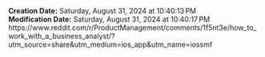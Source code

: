 <div><b>Creation Date:</b> Saturday, August 31, 2024 at 10:40:13 PM<br></div>
<div><b>Modification Date:</b> Saturday, August 31, 2024 at 10:40:17 PM<br></div>
<div>https://www.reddit.com/r/ProductManagement/comments/1f5nt3e/how_to_work_with_a_business_analyst/?utm_source=share&amputm_medium=ios_app&amputm_name=iossmf</div>

